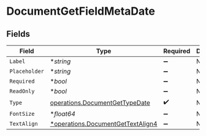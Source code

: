 # DocumentGetFieldMetaDate


## Fields

| Field                                                                                 | Type                                                                                  | Required                                                                              | Description                                                                           |
| ------------------------------------------------------------------------------------- | ------------------------------------------------------------------------------------- | ------------------------------------------------------------------------------------- | ------------------------------------------------------------------------------------- |
| `Label`                                                                               | **string*                                                                             | :heavy_minus_sign:                                                                    | N/A                                                                                   |
| `Placeholder`                                                                         | **string*                                                                             | :heavy_minus_sign:                                                                    | N/A                                                                                   |
| `Required`                                                                            | **bool*                                                                               | :heavy_minus_sign:                                                                    | N/A                                                                                   |
| `ReadOnly`                                                                            | **bool*                                                                               | :heavy_minus_sign:                                                                    | N/A                                                                                   |
| `Type`                                                                                | [operations.DocumentGetTypeDate](../../models/operations/documentgettypedate.md)      | :heavy_check_mark:                                                                    | N/A                                                                                   |
| `FontSize`                                                                            | **float64*                                                                            | :heavy_minus_sign:                                                                    | N/A                                                                                   |
| `TextAlign`                                                                           | [*operations.DocumentGetTextAlign4](../../models/operations/documentgettextalign4.md) | :heavy_minus_sign:                                                                    | N/A                                                                                   |